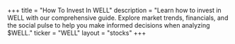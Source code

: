 +++
title = "How To Invest In WELL"
description = "Learn how to invest in WELL with our comprehensive guide. Explore market trends, financials, and the social pulse to help you make informed decisions when analyzing $WELL."
ticker = "WELL"
layout = "stocks"
+++

